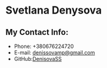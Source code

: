 # Svetlana Denysova

## My Contact Info:

- Phone: +380676224720
- E-mail: denissovamp@gmail.com
- GitHub:[DenisovaSS](https://github.com/DenisovaSS)
